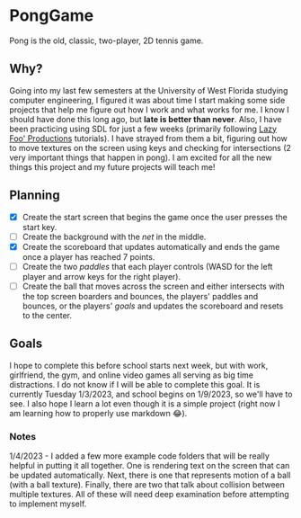 # PongGame

Pong is the old, classic, two-player, 2D tennis game.

## Why?
Going into my last few semesters at the University of West Florida studying computer engineering, I figured it was about time I start making some side projects that help me figure out how I work and what works for me. I know I should have done this long ago, but **late is better than never**.
Also, I have been practicing using SDL for just a few weeks (primarily following [Lazy Foo' Productions](https://lazyfoo.net/tutorials/SDL/index.php) tutorials). I have strayed from them a bit, figuring out how to move textures on the screen using keys and checking for intersections (2 very important things that happen in pong). I am excited for all the new things this project and my future projects will teach me!

## Planning

- [x] Create the start screen that begins the game once the user presses the start key.
- [ ] Create the background with the *net* in the middle.
- [x] Create the scoreboard that updates automatically and ends the game once a player has reached 7 points.
- [ ] Create the two *paddles* that each player controls (WASD for the left player and arrow keys for the right player).
- [ ] Create the ball that moves across the screen and either intersects with the top screen boarders and bounces, the players' paddles and bounces, or the players' *goals* and updates the scoreboard and resets to the center.

## Goals

I hope to complete this before school starts next week, but with work, girlfriend, the gym, and online video games all serving as big time distractions. I do not know if I will be able to complete this goal. It is currently Tuesday 1/3/2023, and school begins on 1/9/2023, so we'll have to see. 
I also hope I learn a lot even though it is a simple project (right now I am learning how to properly use markdown :joy:).

### Notes

1/4/2023 - I added a few more example code folders that will be really helpful in putting it all together. One is rendering text on the screen that can be updated automatically. Next, there is one that represents motion of a ball (with a ball texture). Finally, there are two that talk about collision between multiple textures. All of these will need deep examination before attempting to implement myself.

